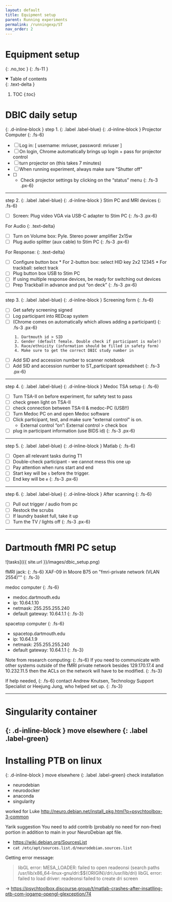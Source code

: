 ```yaml
---
layout: default
title: Equipment setup
parent: Running experiments
permalink: /runningexp/ST
nav_order: 2
---
```


# Equipment setup
{: .no_toc }
{: .fs-11 }


<!-- ## Table of contents
{: .no_toc .text-delta } -->

<details open markdown="block">
  <summary>
    Table of contents
  </summary>
  {: .text-delta }

1. TOC
{:toc}
</details>

# DBIC daily setup


{: .d-inline-block }
step 1.
{: .label .label-blue}
{: .d-inline-block }
Projector Computer
{: .fs-6}
* [ ] Log in: [ username: mriuser, password: mriuser ]
* [ ] On login, Chrome automatically brings up login + pass for projector control
* [ ] turn projector on (this takes 7 minutes)
* [ ] When running experiment, always make sure "Shutter off"
* [ ] + Check projector settings by clicking on the “status” menu
{: .fs-3 .px-6}

---

step 2.
{: .label .label-blue}
{: .d-inline-block }
Stim PC and MRI devices
{: .fs-6}
* [ ] Screen: Plug video VGA via USB-C adapter to Stim PC
{: .fs-3 .px-6}

For Audio
{: .text-delta}
* [ ] Turn on Volume box: Pyle. Stereo power amplifier 2x15w
* [ ] Plug audio splitter (aux cable) to Stim PC
{: .fs-3 .px-6}

For Response:
{: .text-delta}
* [ ] Configure button box
      * For 2-button box: select HID key 2x2 12345
      * For trackball: select track
* [ ] Plug button box USB to Stim PC
* [ ] If using multiple response devices, be ready for switching out devices
* [ ] Prep Trackball in advance and put “on deck”
{: .fs-3 .px-6}
---

step 3.
{: .label .label-blue}
{: .d-inline-block }
Screening form
{: .fs-6}
* [ ] Get safety screening signed
* [ ] Log participant into REDcap system
* [ ] (Chrome comes on automatically which allows adding a participant)
{: .fs-3 .px-6}

```
    1. Dartmouth id > SID
    2. Gender (default female. Double check if participant is male!)
    3. Race/ethnicity (information should be filled in safety form)
    4. Make sure to get the correct DBIC study number in
```

* [ ] Add SID and accession number to scanner notebook
* [ ] Add SID and accession number to ST_participant spreadsheet
{: .fs-3 .px-6}

---

step 4.
{: .label .label-blue}
{: .d-inline-block }
Medoc TSA setup
{: .fs-6}
* [ ] Turn TSA-II on before experiment, for safety test to pass
* [ ] check green light on TSA-II
* [ ] check connection between TSA-II & medoc-PC (USB!!)
* [ ] Turn Medoc PC on and open Medoc software
* [ ] Click participant, test, and make sure "external control" is on.
    * External control “on”: External control > check box
* [ ] plug in participant information (use BIDS id)
{: .fs-3 .px-6}
---

step 5.
{: .label .label-blue}
{: .d-inline-block }
Matlab
{: .fs-6}
* [ ] Open all relevant tasks during T1
* [ ] Double-check participant - we cannot mess this one up
* [ ] Pay attention when runs start and end
* [ ] Start key will be `s` before the trigger.
* [ ] End key will be `e`
{: .fs-3 .px-6}

---

step 6.
{: .label .label-blue}
{: .d-inline-block }
After scanning
{: .fs-6}
* [ ] Pull out trigger / audio from pc
* [ ] Restock the scrubs
* [ ] If laundry basket full, take it up
* [ ] Turn the TV / lights off
{: .fs-3 .px-6}

---

# Dartmouth fMRI PC setup
![tasks]({{ site.url }}/images/dbic_setup.png)

fMRI jack:
{: .fs-6}
XAF-09 in Moore B75 on "fmri-private network (VLAN 2554)""
{: .fs-3}

medoc computer
{: .fs-6}
* medoc.dartmouth.edu
* ip: 10.64.1.10
* netmask: 255.255.255.240
* default gateway: 10.64.1.1
{: .fs-3}

spacetop computer
{: .fs-6}
* spacetop.dartmouth.edu
* ip: 10.64.1.9
* netmask: 255.255.255.240
* default gateway: 10.64.1.1
{: .fs-3}

Note from research computing:
{: .fs-6}
If you need to communicate with other systems outside of the fMRI private network besides 129.170.17.4 and 10.232.11.5 then the ACLs on the network will have to be modified.
{: .fs-3}

If help needed,
{: .fs-6}
contact Andrew Knutsen, Technology Support Specialist
or Heejung Jung, who helped set up.
{: .fs-3}


---

# Singularity container
{: .d-inline-block }
move elsewhere
{: .label .label-green}
---

# Installing PTB on linux
{: .d-inline-block }
move elsewhere
{: .label .label-green}
check installation
* neurodebian
* neurodocker
* anaconda
* singularity


worked for Luke
 http://neuro.debian.net/install_pkg.html?p=psychtoolbox-3-common

 Yarik suggestion
 You need to add contrib (probably no need for non-free) portion in addition to main in your NeuroDebian apt file.
* https://wiki.debian.org/SourcesList
* `cat /etc/apt/sources.list.d/neurodebian.sources.list`


Getting error message:
> libGL error: MESA_LOADER: failed to open readeonsi (search paths /usr/lib/x86_64-linux-gnu/dri:\$${ORIGIN}/dri:/usr/lib/dri)
libGL error: failed to load driver: readeonsi
failed to create dri screen

-> https://psychtoolbox.discourse.group/t/matlab-crashes-after-insatlling-ptb-com-jogamp-opengl-glexception/74

